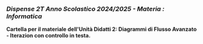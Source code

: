 ### *Dispense 2T Anno Scolastico 2024/2025 - Materia : Informatica*

**Cartella per il materiale dell'Unità Didatti 2: Diagrammi di Flusso Avanzato - Iterazion con controllo in testa.**  

